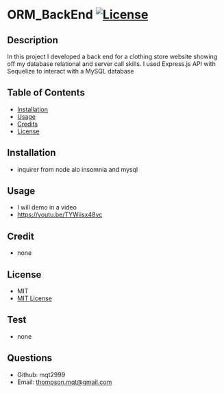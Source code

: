 # ORM_BackEnd           [![License](https://img.shields.io/badge/License-MIT-yellow.svg)](https://shields.io/) 
## Description

In this project I developed a back end for a clothing store website showing off my database relational and server call skills. I used Express.js API with Sequelize to interact with a MySQL database

## Table of Contents
- [Installation](#installation)
- [Usage](#usage)
- [Credits](#credits)
- [License](#license)

## Installation
* inquirer from node alo insomnia and mysql

## Usage
* I will demo in a video
* https://youtu.be/TYWiisx48vc

## Credit
* none

## License 
* MIT
* <a href="https://opensource.org/licenses/MIT"> MIT License </a>

## Test
* none

## Questions
* Github: mqt2999
* Email: thompson.mqt@gmail.com
